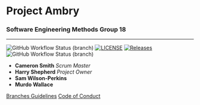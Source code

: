 # Project Ambry

### Software Engineering Methods Group 18

---

![GitHub Workflow Status (branch)](https://img.shields.io/github/actions/workflow/status/harryShepherd/Ambry/main.yml?branch=master) [![LICENSE](https://img.shields.io/github/license/harryShepherd/Ambry.svg?style=flat-square)](https://github.com/harryShepherd/Ambry/blob/master/LICENSE) [![Releases](https://img.shields.io/github/release/harryShepherd/Ambry/all.svg?style=flat-square)](https://github.com/harryShepherd/Ambry/releases) ![GitHub Workflow Status (branch)](https://img.shields.io/github/actions/workflow/status/harryShepherd/Ambrym/main.yml?branch=<branch>)
- **Cameron Smith** *Scrum Master*
- **Harry Shepherd** *Project Owner*
- **Sam Wilson-Perkins**
- **Murdo Wallace**

[Branches Guidelines](docs/BRANCHES.md)
[Code of Conduct](docs/CODE_OF_CONDUCT.md)

